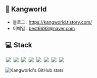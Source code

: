 ## 🍊 Kangworld
- 블로그 : https://kangworld.tistory.com/
- 이메일 : best6693@naver.com

## 💻 Stack
<img src = "https://img.shields.io/badge/java-%23ED8B00.svg?style=for-the-badge&logo=openjdk&logoColor=white" style="height : auto; margin-left : 2px; margin-right : 2px;"/> <img src = "https://img.shields.io/badge/spring-%236DB33F.svg?style=for-the-badge&logo=spring&logoColor=white" style="height : auto; margin-left : 2px; margin-right : 2px;"/> <img src="https://img.shields.io/badge/mysql-%2300f.svg?style=for-the-badge&logo=mysql&logoColor=white" style="height : auto; margin-left : 2px; margin-right : 2px;"/> <img src="https://img.shields.io/badge/redis-%23DD0031.svg?style=for-the-badge&logo=redis&logoColor=white" style="height : auto; margin-left : 2px; margin-right : 2px;"/> <img src="https://img.shields.io/badge/docker-%230db7ed.svg?style=for-the-badge&logo=docker&logoColor=white" style="height : auto; margin-left : 2px; margin-right : 2px;"/> <img src="https://img.shields.io/badge/Apache%20Maven-C71A36?style=for-the-badge&logo=Apache%20Maven&logoColor=white" style="height : auto; margin-left : 2px; margin-right : 2px;"/> <img src="https://img.shields.io/badge/junit5-0AC18E.svg?style=for-the-badge&logo=JUnit5&logoColor=white" style="height : auto; margin-left : 2px; margin-right : 2px;"/> <img src="https://img.shields.io/badge/Mockito-3ECF8E.svg?style=for-the-badge&logoColor=white" style="height : auto; margin-left : 2px; margin-right : 2px;"/>

![Kangworld's GitHub stats](https://github-readme-stats.vercel.app/api?username=kangworld&show_icons=true&theme=tokyonight)
